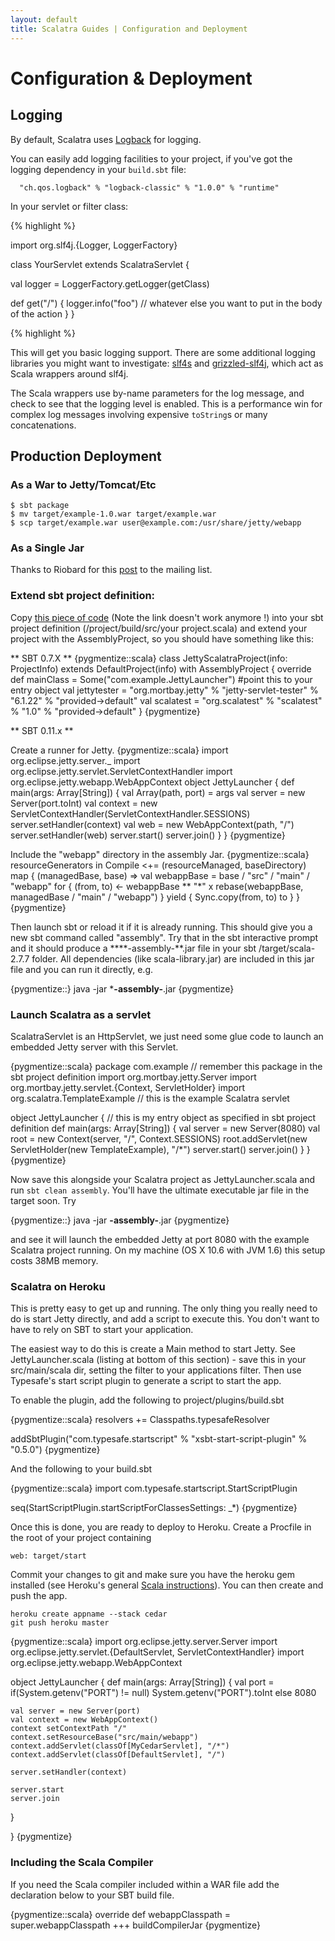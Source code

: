 ```yaml
---
layout: default
title: Scalatra Guides | Configuration and Deployment
---
```


<div class="page-header">
<h1>Configuration &amp; Deployment</h1>
</div>



## Logging

By default, Scalatra uses [Logback][logback] for logging.

[logback]:http://logback.qos.ch

You can easily add logging facilities to your project, if you've got the
logging dependency in your `build.sbt` file:

      "ch.qos.logback" % "logback-classic" % "1.0.0" % "runtime"

In your servlet or filter class:

{% highlight %}

import org.slf4j.{Logger, LoggerFactory}

class YourServlet extends ScalatraServlet {

  val logger =  LoggerFactory.getLogger(getClass)

  def get("/") {
    logger.info("foo")
    // whatever else you want to put in the body of the action
  }
}

{% highlight %}

This will get you basic logging support. There are some additional logging
libraries you might want to investigate: [slf4s][slf4s] and
[grizzled-slf4j][grizzled-slf4j],
which act as Scala wrappers around slf4j.

[slf4s]:https://github.com/weiglewilczek/slf4s
[grizzled-slf4j]:http://software.clapper.org/grizzled-slf4j/

The Scala wrappers use by-name parameters for the log message, and
check to see that the logging level is enabled.  This is a performance
win for complex log messages involving expensive `toString`s or many
concatenations.



## Production Deployment


### As a War to Jetty/Tomcat/Etc


    $ sbt package
    $ mv target/example-1.0.war target/example.war
    $ scp target/example.war user@example.com:/usr/share/jetty/webapp


### As a Single Jar

Thanks to Riobard for this
[post](http://groups.google.com/group/scalatra-user/msg/7df47d814f12a45f) to
the mailing list.

### Extend sbt project definition:

Copy [this piece of code](http://bit.ly/92NWdu)
(Note the link doesn't work anymore !) into your sbt project definition
(/project/build/src/your project.scala) and extend your project with the
AssemblyProject, so you should have something like this:

** SBT 0.7.X **
{pygmentize::scala}
class JettyScalatraProject(info: ProjectInfo) extends DefaultProject(info) with AssemblyProject {
    override def mainClass = Some("com.example.JettyLauncher") #point this to your entry object
  val jettytester = "org.mortbay.jetty" % "jetty-servlet-tester" % "6.1.22" % "provided->default"
  val scalatest = "org.scalatest" % "scalatest" % "1.0" % "provided->default"
}
{pygmentize}

** SBT 0.11.x **

Create a runner for Jetty.
{pygmentize::scala}
import org.eclipse.jetty.server._
import org.eclipse.jetty.servlet.ServletContextHandler
import org.eclipse.jetty.webapp.WebAppContext
object JettyLauncher {
  def main(args: Array[String]) {
    val Array(path, port) = args
    val server = new Server(port.toInt)
    val context = new
ServletContextHandler(ServletContextHandler.SESSIONS)
    server.setHandler(context)
    val web = new WebAppContext(path, "/")
    server.setHandler(web)
    server.start()
    server.join()
  }
}
{pygmentize}

Include the "webapp" directory in the assembly Jar.
{pygmentize::scala}
resourceGenerators in Compile <+= (resourceManaged, baseDirectory) map { (managedBase, base) =>
  val webappBase = base / "src" / "main" / "webapp"
  for {
    (from, to) <- webappBase ** "*" x rebase(webappBase, managedBase / "main" / "webapp")
  } yield {
    Sync.copy(from, to)
    to
  }
}
{pygmentize}

Then launch sbt or reload it if it is already running. This should give you a
new sbt command called "assembly". Try that in the sbt interactive prompt and
it should produce a ****-assembly-**.jar file in your sbt /target/scala-2.7.7
folder. All dependencies (like scala-library.jar) are included in this jar
file and you can run it directly, e.g.

{pygmentize::}
java -jar ***-assembly-**.jar
{pygmentize}

### Launch Scalatra as a servlet

ScalatraServlet is an HttpServlet, we just need some glue code to launch an
embedded Jetty server with this Servlet.

{pygmentize::scala}
package com.example  // remember this package in the sbt project definition
import org.mortbay.jetty.Server
import org.mortbay.jetty.servlet.{Context, ServletHolder}
import org.scalatra.TemplateExample // this is the example Scalatra servlet

object JettyLauncher { // this is my entry object as specified in sbt project definition
  def main(args: Array[String]) {
    val server = new Server(8080)
    val root = new Context(server, "/", Context.SESSIONS)
    root.addServlet(new ServletHolder(new TemplateExample), "/*")
    server.start()
    server.join()
  }
}
{pygmentize}

Now save this alongside your Scalatra project as JettyLauncher.scala and run
<code>sbt clean assembly</code>. You'll have the ultimate executable jar file
in the target soon. Try

{pygmentize::}
java -jar **-assembly-**.jar
{pygmentize}

and see it will launch the embedded Jetty at port 8080 with the example
Scalatra project running. On my machine (OS X 10.6 with JVM 1.6) this setup
costs 38MB memory.

### Scalatra on Heroku

This is pretty easy to get up and running. The only thing you really need to do
is start Jetty directly, and add a script to execute this. You don't want to
have to rely on SBT to start your application.

The easiest way to do this is create a Main method to start Jetty. See
JettyLauncher.scala (listing at bottom of this section) - save this in your
src/main/scala dir, setting the filter to your applications filter. Then
use Typesafe's start script plugin to generate a script to start the app.

To enable the plugin, add the following to project/plugins/build.sbt

{pygmentize::scala}
resolvers += Classpaths.typesafeResolver

addSbtPlugin("com.typesafe.startscript" % "xsbt-start-script-plugin" % "0.5.0")
{pygmentize}

And the following to your build.sbt

{pygmentize::scala}
import com.typesafe.startscript.StartScriptPlugin

seq(StartScriptPlugin.startScriptForClassesSettings: _*)
{pygmentize}

Once this is done, you are ready to deploy to Heroku. Create a Procfile in
the root of your project containing

    web: target/start

Commit your changes to git and make sure you have the heroku gem installed
(see Heroku's general [Scala instructions](http://devcenter.heroku.com/articles/scala)).
You can then create and push the app.

    heroku create appname --stack cedar
    git push heroku master

{pygmentize::scala}
import org.eclipse.jetty.server.Server
import org.eclipse.jetty.servlet.{DefaultServlet, ServletContextHandler}
import org.eclipse.jetty.webapp.WebAppContext

object JettyLauncher {
  def main(args: Array[String]) {
    val port = if(System.getenv("PORT") != null) System.getenv("PORT").toInt else 8080

    val server = new Server(port)
    val context = new WebAppContext()
    context setContextPath "/"
    context.setResourceBase("src/main/webapp")
    context.addServlet(classOf[MyCedarServlet], "/*")
    context.addServlet(classOf[DefaultServlet], "/")

    server.setHandler(context)

    server.start
    server.join
  }

}
{pygmentize}

### Including the Scala Compiler

If you need the Scala compiler included within a WAR file add the declaration
below to your SBT build file.

{pygmentize::scala}
override def webappClasspath = super.webappClasspath +++ buildCompilerJar
{pygmentize}
